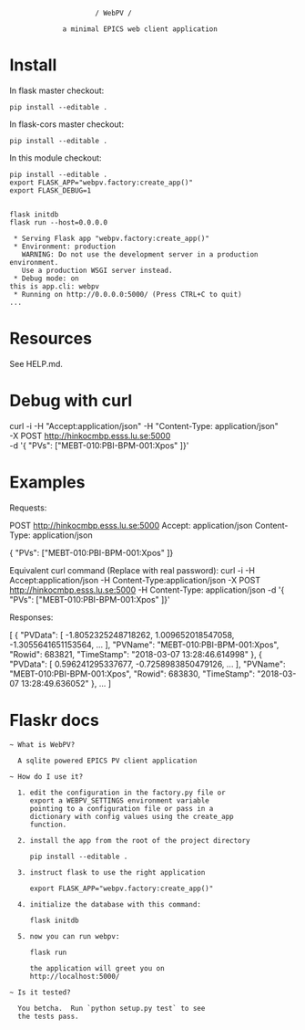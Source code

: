                          / WebPV /

                 a minimal EPICS web client application

# Install

In flask master checkout:

	pip install --editable .

In flask-cors master checkout:

	pip install --editable .

In this module checkout:

	pip install --editable .
	export FLASK_APP="webpv.factory:create_app()"
	export FLASK_DEBUG=1


	flask initdb
	flask run --host=0.0.0.0

	 * Serving Flask app "webpv.factory:create_app()"
	 * Environment: production
	   WARNING: Do not use the development server in a production environment.
	   Use a production WSGI server instead.
	 * Debug mode: on
	this is app.cli: webpv
	 * Running on http://0.0.0.0:5000/ (Press CTRL+C to quit)
	...

# Resources

See HELP.md.


# Debug with curl

curl -i -H "Accept:application/json" -H "Content-Type: application/json" \
-X POST http://hinkocmbp.esss.lu.se:5000 \
-d '{ "PVs": ["MEBT-010:PBI-BPM-001:Xpos" ]}'

# Examples

Requests:

POST http://hinkocmbp.esss.lu.se:5000
Accept: application/json
Content-Type: application/json

{ "PVs": ["MEBT-010:PBI-BPM-001:Xpos" ]}

Equivalent curl command (Replace <password> with real password):
curl -i -H Accept:application/json -H Content-Type:application/json -X POST http://hinkocmbp.esss.lu.se:5000 -H Content-Type: application/json -d '{ "PVs": ["MEBT-010:PBI-BPM-001:Xpos" ]}'

Responses:

[
 {
 "PVData": [
 -1.8052325248718262,
 1.009652018547058,
 -1.3055641651153564,
 ...
 ],
 "PVName": "MEBT-010:PBI-BPM-001:Xpos",
 "Rowid": 683821,
 "TimeStamp": "2018-03-07 13:28:46.614998"
 },
 {
 "PVData": [
 0.596241295337677,
 -0.7258983850479126,
 ...
 ],
 "PVName": "MEBT-010:PBI-BPM-001:Xpos",
 "Rowid": 683830,
 "TimeStamp": "2018-03-07 13:28:49.636052"
 },
...
]


# Flaskr docs

    ~ What is WebPV?

      A sqlite powered EPICS PV client application

    ~ How do I use it?

      1. edit the configuration in the factory.py file or
         export a WEBPV_SETTINGS environment variable
         pointing to a configuration file or pass in a
         dictionary with config values using the create_app
         function.

      2. install the app from the root of the project directory

         pip install --editable .

      3. instruct flask to use the right application

         export FLASK_APP="webpv.factory:create_app()"

      4. initialize the database with this command:

         flask initdb

      5. now you can run webpv:

         flask run

         the application will greet you on
         http://localhost:5000/

    ~ Is it tested?

      You betcha.  Run `python setup.py test` to see
      the tests pass.

